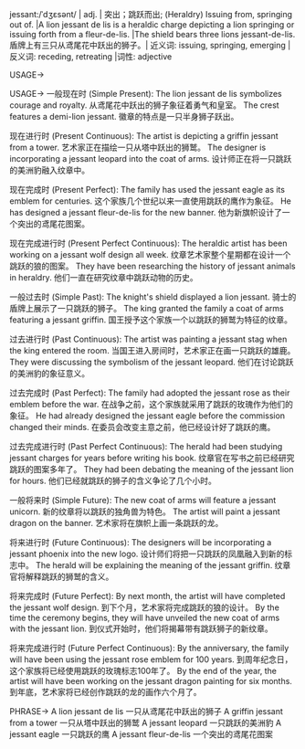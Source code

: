 jessant:/ˈdʒɛsənt/ | adj. |  突出；跳跃而出; (Heraldry) Issuing from, springing out of. |A lion jessant de lis is a heraldic charge depicting a lion springing or issuing forth from a fleur-de-lis. |The shield bears three lions jessant-de-lis. 盾牌上有三只从鸢尾花中跃出的狮子。| 近义词: issuing, springing, emerging | 反义词:  receding, retreating |词性: adjective


USAGE->

USAGE->
一般现在时 (Simple Present):
The lion jessant de lis symbolizes courage and royalty.  从鸢尾花中跃出的狮子象征着勇气和皇室。
The crest features a demi-lion jessant.  徽章的特点是一只半身狮子跃出。

现在进行时 (Present Continuous):
The artist is depicting a griffin jessant from a tower. 艺术家正在描绘一只从塔中跃出的狮鹫。
The designer is incorporating a jessant leopard into the coat of arms. 设计师正在将一只跳跃的美洲豹融入纹章中。

现在完成时 (Present Perfect):
The family has used the jessant eagle as its emblem for centuries.  这个家族几个世纪以来一直使用跳跃的鹰作为象征。
He has designed a jessant fleur-de-lis for the new banner. 他为新旗帜设计了一个突出的鸢尾花图案。

现在完成进行时 (Present Perfect Continuous):
The heraldic artist has been working on a jessant wolf design all week. 纹章艺术家整个星期都在设计一个跳跃的狼的图案。
They have been researching the history of jessant animals in heraldry.  他们一直在研究纹章中跳跃动物的历史。

一般过去时 (Simple Past):
The knight's shield displayed a lion jessant.  骑士的盾牌上展示了一只跳跃的狮子。
The king granted the family a coat of arms featuring a jessant griffin. 国王授予这个家族一个以跳跃的狮鹫为特征的纹章。

过去进行时 (Past Continuous):
The artist was painting a jessant stag when the king entered the room.  当国王进入房间时，艺术家正在画一只跳跃的雄鹿。
They were discussing the symbolism of the jessant leopard. 他们在讨论跳跃的美洲豹的象征意义。

过去完成时 (Past Perfect):
The family had adopted the jessant rose as their emblem before the war.  在战争之前，这个家族就采用了跳跃的玫瑰作为他们的象征。
He had already designed the jessant eagle before the commission changed their minds. 在委员会改变主意之前，他已经设计好了跳跃的鹰。

过去完成进行时 (Past Perfect Continuous):
The herald had been studying jessant charges for years before writing his book.  纹章官在写书之前已经研究跳跃的图案多年了。
They had been debating the meaning of the jessant lion for hours.  他们已经就跳跃的狮子的含义争论了几个小时。

一般将来时 (Simple Future):
The new coat of arms will feature a jessant unicorn. 新的纹章将以跳跃的独角兽为特色。
The artist will paint a jessant dragon on the banner. 艺术家将在旗帜上画一条跳跃的龙。

将来进行时 (Future Continuous):
The designers will be incorporating a jessant phoenix into the new logo. 设计师们将把一只跳跃的凤凰融入到新的标志中。
The herald will be explaining the meaning of the jessant griffin. 纹章官将解释跳跃的狮鹫的含义。

将来完成时 (Future Perfect):
By next month, the artist will have completed the jessant wolf design. 到下个月，艺术家将完成跳跃的狼的设计。
By the time the ceremony begins, they will have unveiled the new coat of arms with the jessant lion. 到仪式开始时，他们将揭幕带有跳跃狮子的新纹章。


将来完成进行时 (Future Perfect Continuous):
By the anniversary, the family will have been using the jessant rose emblem for 100 years. 到周年纪念日，这个家族将已经使用跳跃的玫瑰标志100年了。
By the end of the year, the artist will have been working on the jessant dragon painting for six months. 到年底，艺术家将已经创作跳跃的龙的画作六个月了。




PHRASE->
A lion jessant de lis  一只从鸢尾花中跃出的狮子
A griffin jessant from a tower  一只从塔中跃出的狮鹫
A jessant leopard  一只跳跃的美洲豹
A jessant eagle  一只跳跃的鹰
A jessant fleur-de-lis  一个突出的鸢尾花图案
